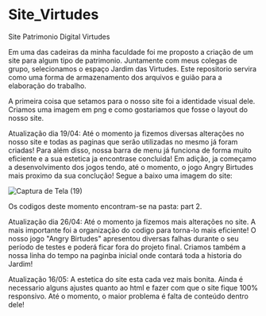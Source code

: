 # Site_Virtudes
Site Patrimonio Digital Virtudes

Em uma das cadeiras da minha faculdade foi me proposto a criação de um site para algum tipo de patrimonio. Juntamente com meus colegas de grupo, selecionamos o espaço Jardim das Virtudes. 
Este repositorio servira como uma forma de armazenamento dos arquivos e guião para a elaboração do trabalho. 

A primeira coisa que setamos para o nosso site foi a identidade visual dele. Criamos uma imagem em png e como gostariamos que fosse o layout do nosso site.

Atualização dia 19/04:
Até o momento ja fizemos diversas alterações no nosso site e todas as paginas que serão utilizadas no mesmo já foram criadas! Para além disso, nossa barra de menu já funciona de forma muito eficiente e a sua estetica ja encontrase concluida! Em adição, ja começamo a desenvolvimento dos jogos tendo, até o momento, o jogo Angry Birtudes mais proximo da sua conclução! 
Segue a baixo uma imagem do site: 

![Captura de Tela (19)](https://user-images.githubusercontent.com/98546640/163993483-89a418b7-31fc-4540-b72b-c216cd4636de.png)


Os codigos deste momento encontram-se na pasta: part 2. 

Atualização dia 26/04:
Até o momento ja fizemos mais alterações no site. A mais importante foi a organização do codigo para torna-lo mais eficiente! O nosso jogo "Angry Birtudes" apresentou diversas falhas durante o seu período de testes e poderá ficar fora do projeto final. Criamos também a nossa linha do tempo na paginba inicial onde contará toda a historia do Jardim! 

Atualização 16/05:
A estetica do site esta cada vez mais bonita. Ainda é necessario alguns ajustes quanto ao html e fazer com que o site fique 100% responsivo. Até o momento, o maior problema é falta de conteúdo dentro dele!
